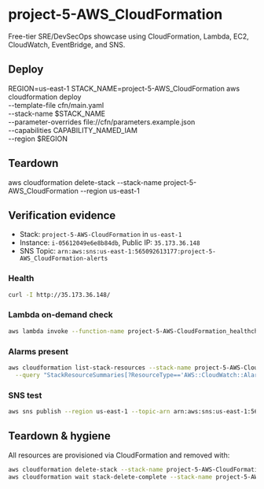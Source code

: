 # project-5-AWS_CloudFormation
Free-tier SRE/DevSecOps showcase using CloudFormation, Lambda, EC2, CloudWatch, EventBridge, and SNS.

## Deploy
REGION=us-east-1
STACK_NAME=project-5-AWS_CloudFormation
aws cloudformation deploy \
  --template-file cfn/main.yaml \
  --stack-name $STACK_NAME \
  --parameter-overrides file://cfn/parameters.example.json \
  --capabilities CAPABILITY_NAMED_IAM \
  --region $REGION

## Teardown
aws cloudformation delete-stack --stack-name project-5-AWS_CloudFormation --region us-east-1

## Verification evidence

- Stack: `project-5-AWS-CloudFormation` in `us-east-1`
- Instance: `i-05612049e6e8b84db`, Public IP: `35.173.36.148`
- SNS Topic: `arn:aws:sns:us-east-1:565092613177:project-5-AWS_CloudFormation-alerts`

### Health
```bash
curl -I http://35.173.36.148/
```

### Lambda on-demand check
```bash
aws lambda invoke --function-name project-5-AWS-CloudFormation_healthcheck --region us-east-1 /dev/stdout | jq .
```

### Alarms present
```bash
aws cloudformation list-stack-resources --stack-name project-5-AWS-CloudFormation --region us-east-1 \
  --query "StackResourceSummaries[?ResourceType=='AWS::CloudWatch::Alarm'].[LogicalResourceId,PhysicalResourceId]" --output table
```

### SNS test
```bash
aws sns publish --region us-east-1 --topic-arn arn:aws:sns:us-east-1:565092613177:project-5-AWS_CloudFormation-alerts --subject "SNS test" --message "OK"
```

## Teardown & hygiene

All resources are provisioned via CloudFormation and removed with:
```bash
aws cloudformation delete-stack --stack-name project-5-AWS-CloudFormation --region us-east-1
aws cloudformation wait stack-delete-complete --stack-name project-5-AWS-CloudFormation --region us-east-1
